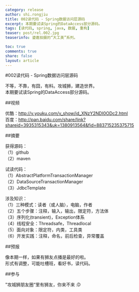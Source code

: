 ```yaml
---
category: release
author: shi.rongjiu
title: 002读代码 - Spring数据访问层源码
excerpt: 本期要试读Spring的DataAccess部分源码。
tags: [读代码, spring, java, 数据, 重构]
teaser: post/rel.002.jpg
teaserinfo: 鎏嘉拍摄的“大工美”系列。

toc: true
comments: true
share: false
layout: article
---
```


#002读代码 - Spring数据访问层源码

不等，不靠，有囧，有料。攻城狮，建造世界。  
本期要试读Spring的DataAccess部分源码。  

##视频

优酷：http://v.youku.com/v_show/id_XNzY2NDI0ODc2.html  
百度：http://pan.baidu.com/share/link?shareid=3935315343&uk=1380913564&fid=883715235375715

##摘要

获得源码：  
（1）github  
（2）maven  

试读代码：  
（1）AbstractPlatformTransactionManager  
（2）DataSourceTransactionManager  
（3）JdbcTemplate  

涉及知识：  
（1）三种模式：读者（或人脑），电脑，作者  
（2）五个步骤：注释，输入，输出，限定符，方法体  
（3）序列化(transient)，Exception体系  
（4）线程安全：Threadsafe，Threadlocal  
（5）面向对象：限定符，内类，工具类  
（6）开发实践：注释，命名，前后检查，异常覆盖  

##预报

像本期一样，如果有狮友点播是最好的啦。  
形式有调整，可能吐槽班，看好书，读代码。  

##参与

"攻城狮朋友圈“里有狮友，你来不来 :D  
